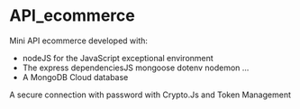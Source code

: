 # API_ecommerce

Mini API ecommerce developed with:
- nodeJS for the JavaScript exceptional environment
- The express dependenciesJS mongoose dotenv nodemon ...
- A MongoDB Cloud database

A secure connection with password with Crypto.Js and Token Management
